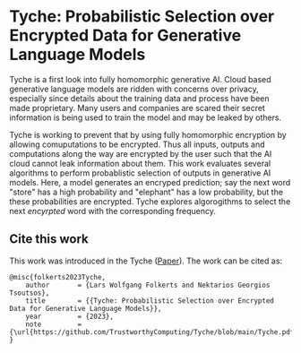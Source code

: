 # Tyche: Probabilistic Selection over Encrypted Data for Generative Language Models

Tyche is a first look into fully homomorphic generative AI. Cloud based generative language models are ridden with concerns over privacy, especially since details about the training data and process have been made proprietary. Many users and companies are scared their secret information is being used to train the model and may be leaked by others. 

Tyche is working to prevent that by using fully homomorphic encryption by allowing comuputations to be encrypted. Thus all inputs, outputs and computations along the way are encrypted by the user such that the AI cloud cannot leak information about them. This work evaluates several algorithms to perform probablistic selection of outputs in generative AI models. Here, a model generates an encryped prediction; say the next word "store" has a high probability and "elephant" has a low probability, but the these probabilities are encrypted. Tyche explores algorogithms to select the next *encyrpted* word with the corresponding frequency.

## Cite this work
This work was introduced in the Tyche ([Paper](https://github.com/TrustworthyComputing/Tyche/blob/main/Tyche.pdf)). The work can be cited as:
```
@misc{folkerts2023Tyche,
    author       = {Lars Wolfgang Folkerts and Nektarios Georgios Tsoutsos},
    title        = {{Tyche: Probabilistic Selection over Encrypted Data for Generative Language Models}},
    year         = {2023},
    note         = {\url{https://github.com/TrustworthyComputing/Tyche/blob/main/Tyche.pdf}},
}
```

